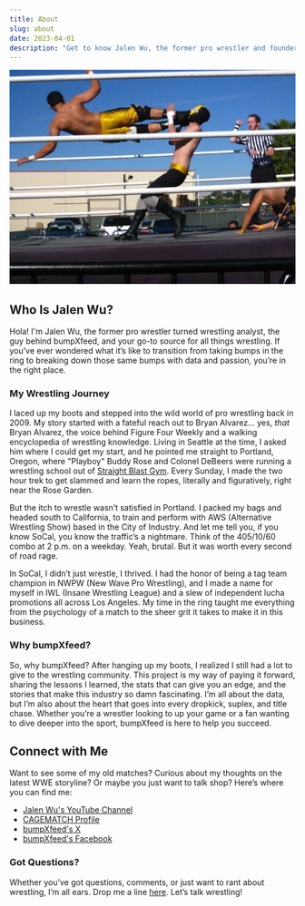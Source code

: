 ```yaml
---
title: About
slug: about
date: 2023-04-01
description: "Get to know Jalen Wu, the former pro wrestler and founder of bumpXfeed, and how his journey in the ring led to a passion for sharing insights on the wrestling world."
---
```


!["Jumpin" Jalen Wu delivering a high-flying dropkick](./about.webp)

## Who Is Jalen Wu? 

Hola! I'm Jalen Wu, the former pro wrestler turned wrestling analyst, the guy behind bumpXfeed, and your go-to source for all things wrestling. If you’ve ever wondered what it’s like to transition from taking bumps in the ring to breaking down those same bumps with data and passion, you’re in the right place.

### My Wrestling Journey

I laced up my boots and stepped into the wild world of pro wrestling back in 2009. My story started with a fateful reach out to Bryan Alvarez... yes, *that* Bryan Alvarez, the voice behind Figure Four Weekly and a walking encyclopedia of wrestling knowledge. Living in Seattle at the time, I asked him where I could get my start, and he pointed me straight to Portland, Oregon, where "Playboy" Buddy Rose and Colonel DeBeers were running a wrestling school out of [Straight Blast Gym](https://www.straightblastgym.com). Every Sunday, I made the two hour trek to get slammed and learn the ropes, literally and figuratively, right near the Rose Garden.

But the itch to wrestle wasn’t satisfied in Portland. I packed my bags and headed south to California, to train and perform with AWS (Alternative Wrestling Show) based in the City of Industry. And let me tell you, if you know SoCal, you know the traffic’s a nightmare. Think of the 405/10/60 combo at 2 p.m. on a weekday. Yeah, brutal. But it was worth every second of road rage.

In SoCal, I didn’t just wrestle, I thrived. I had the honor of being a tag team champion in NWPW (New Wave Pro Wrestling), and I made a name for myself in IWL (Insane Wrestling League) and a slew of independent lucha promotions all across Los Angeles. My time in the ring taught me everything from the psychology of a match to the sheer grit it takes to make it in this business.

### Why bumpXfeed?

So, why bumpXfeed? After hanging up my boots, I realized I still had a lot to give to the wrestling community. This project is my way of paying it forward, sharing the lessons I learned, the stats that can give you an edge, and the stories that make this industry so damn fascinating. I’m all about the data, but I’m also about the heart that goes into every dropkick, suplex, and title chase. Whether you’re a wrestler looking to up your game or a fan wanting to dive deeper into the sport, bumpXfeed is here to help you succeed.

## Connect with Me

Want to see some of my old matches? Curious about my thoughts on the latest WWE storyline? Or maybe you just want to talk shop? Here’s where you can find me:

- [Jalen Wu's YouTube Channel](https://www.youtube.com/channel/UCrIgygbZ7lxsMbYn29WtSwA)
- [CAGEMATCH Profile](https://www.cagematch.net/en/?id=2&nr=10961)
- [bumpXfeed's X](https://twitter.com/bumpxfeed)
- [bumpXfeed's Facebook](https://www.facebook.com/bumpxfeed/)

### Got Questions?

Whether you’ve got questions, comments, or just want to rant about wrestling, I’m all ears. Drop me a line [here](https://forms.gle/XDcfxC74ocytjtbA6). Let’s talk wrestling!